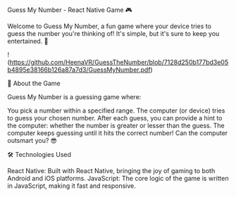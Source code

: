 Guess My Number - React Native Game 🎮

Welcome to Guess My Number, a fun game where your device tries to guess the number you're thinking of! It's simple, but it's sure to keep you entertained. 🎉

!(https://github.com/HeenaVR/GuessTheNumber/blob/7128d250b177bd3e05b4895e38166b126a87a7d3/GuessMyNumber.pdf)

🚀 About the Game

Guess My Number is a guessing game where:

You pick a number within a specified range.
The computer (or device) tries to guess your chosen number.
After each guess, you can provide a hint to the computer: whether the number is greater or lesser than the guess.
The computer keeps guessing until it hits the correct number!
Can the computer outsmart you? 😎

🛠️ Technologies Used

React Native: Built with React Native, bringing the joy of gaming to both Android and iOS platforms.
JavaScript: The core logic of the game is written in JavaScript, making it fast and responsive.
